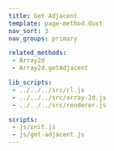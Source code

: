 ```yaml
---
title: Get Adjacent
template: page-method.dust
nav_sort: 3
nav_groups: primary

related_methods:
 - Array2d
 - Array2d.getAdjacent

lib_scripts:
 - ../../../src/rl.js
 - ../../../src/array-2d.js
 - ../../../src/renderer.js

scripts:
 - js/init.js
 - js/get-adjacent.js
---
```


<div id="example-container" class="game-container"></div>
